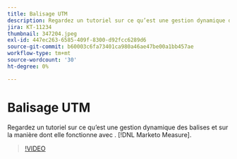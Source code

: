 ```yaml
---
title: Balisage UTM
description: Regardez un tutoriel sur ce qu’est une gestion dynamique des balises et sur la manière dont elle fonctionne avec . [!DNL Marketo Measure].
jira: KT-11234
thumbnail: 347204.jpeg
exl-id: 447ec263-6585-409f-8300-d92fcc6289d6
source-git-commit: b60003c6fa73401ca980a46ae47be00a1bb457ae
workflow-type: tm+mt
source-wordcount: '30'
ht-degree: 0%

---
```


# Balisage UTM

Regardez un tutoriel sur ce qu’est une gestion dynamique des balises et sur la manière dont elle fonctionne avec . [!DNL Marketo Measure].

>[!VIDEO](https://video.tv.adobe.com/v/347204/?quality=12&learn=on)
